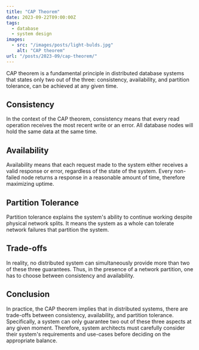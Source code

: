 ```yaml
---
title: "CAP Theorem"
date: 2023-09-22T09:00:00Z
tags:
  - database
  - system design
images:
  - src: "/images/posts/light-bulds.jpg"
    alt: "CAP theorem"
url: "/posts/2023-09/cap-theorem/"
---
```


CAP theorem is a fundamental principle in distributed database systems that states only two out of the three:
consistency, availability, and partition tolerance, can be achieved at any given time.

## Consistency

In the context of the CAP theorem, consistency means that every read operation receives the most recent write or an
error. All database nodes will hold the same data at the same time.

## Availability

Availability means that each request made to the system either receives a valid response or error, regardless of the
state of the system. Every non-failed node returns a response in a reasonable amount of time, therefore maximizing
uptime.

## Partition Tolerance

Partition tolerance explains the system's ability to continue working despite physical network splits. It means the
system as a whole can tolerate network failures that partition the system.

## Trade-offs

In reality, no distributed system can simultaneously provide more than two of these three guarantees. Thus, in the
presence of a network partition, one has to choose between consistency and availability.

## Conclusion

In practice, the CAP theorem implies that in distributed systems, there are trade-offs between consistency,
availability, and partition tolerance. Specifically, a system can only guarantee two out of these three aspects at any
given moment. Therefore, system architects must carefully consider their system's requirements and use-cases before
deciding on the appropriate balance.